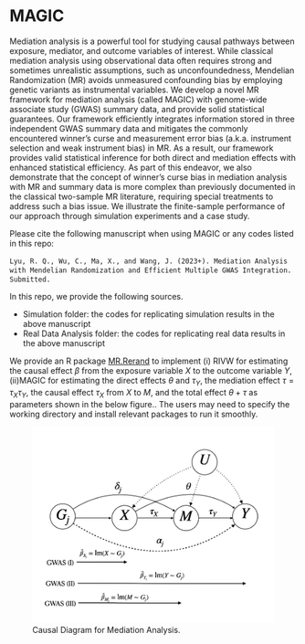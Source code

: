 # MAGIC

Mediation analysis is a powerful tool for studying causal pathways between exposure, mediator, and outcome variables of interest. While classical mediation analysis using observational data often requires strong and sometimes unrealistic assumptions, such as unconfoundedness, Mendelian Randomization (MR) avoids unmeasured confounding bias by employing genetic variants as instrumental variables. We develop a novel MR framework for mediation analysis (called MAGIC) with
genome-wide associate study (GWAS) summary data, and provide solid statistical guarantees. Our framework efficiently integrates information stored in three independent GWAS summary data and mitigates the commonly encountered winner’s curse and measurement error bias (a.k.a. instrument selection and weak instrument bias) in MR. As a result, our framework provides valid statistical inference for both direct and mediation effects with enhanced statistical efficiency. As part of this endeavor, we also demonstrate that the concept of winner’s curse bias in mediation analysis with MR and summary data is more complex than previously documented in the classical two-sample MR literature, requiring special treatments to address such a bias issue.  We illustrate the finite-sample performance of our approach through simulation experiments and a case study.


Please cite the following manuscript when using MAGIC or any codes listed in this repo:
~~~
Lyu, R. Q., Wu, C., Ma, X., and Wang, J. (2023+). Mediation Analysis with Mendelian Randomization and Efficient Multiple GWAS Integration. Submitted.
~~~

In this repo, we provide the following sources.

- Simulation folder: the codes for replicating simulation results in the above manuscript
- Real Data Analysis folder: the codes for replicating real data results in the above manuscript

We provide an R package [MR.Rerand](https://github.com/LQRrrrr/MR.Rerand) to implement (i) RIVW for estimating the causal effect $\beta$ from the exposure variable $X$ to the outcome variable $Y$, (ii)MAGIC for estimating the direct effects $\theta$ and $\tau_Y$, the mediation effect $\tau=\tau_X\tau_Y$, the causal effect $\tau_X$ from $X$ to $M$, and the total effect $\theta+\tau$ as parameters shown in the below figure.. The users may need to specify the working directory and install relevant packages to run it smoothly.

<figure>
  <img src="figures/causal_diagram.jpeg" alt="Example Image">
  <figcaption>Causal Diagram for Mediation Analysis.</figcaption>
</figure>
